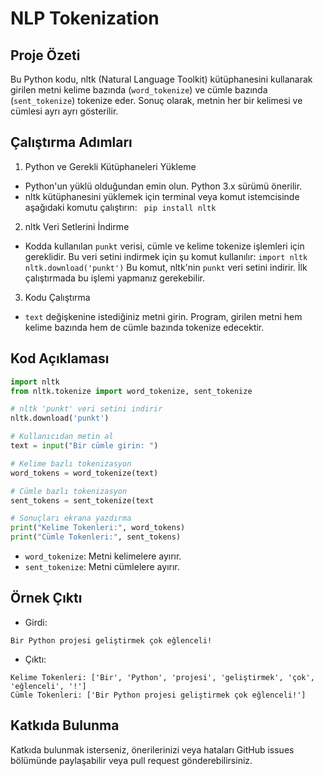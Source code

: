 # NLP Tokenization

## Proje Özeti
Bu Python kodu, nltk (Natural Language Toolkit) kütüphanesini kullanarak girilen metni kelime bazında (``word_tokenize``) ve cümle bazında (``sent_tokenize``) tokenize eder. Sonuç olarak, metnin her bir kelimesi ve cümlesi ayrı ayrı gösterilir.

## Çalıştırma Adımları
1. Python ve Gerekli Kütüphaneleri Yükleme
- Python'un yüklü olduğundan emin olun. Python 3.x sürümü önerilir.
- nltk kütüphanesini yüklemek için terminal veya komut istemcisinde aşağıdaki komutu çalıştırın:
`` 
pip install nltk
``
2. nltk Veri Setlerini İndirme
- Kodda kullanılan ``punkt`` verisi, cümle ve kelime tokenize işlemleri için gereklidir. Bu veri setini indirmek için şu komut kullanılır:
``
import nltk
nltk.download('punkt')
``
Bu komut, nltk'nin ``punkt`` veri setini indirir. İlk çalıştırmada bu işlemi yapmanız gerekebilir.
3. Kodu Çalıştırma
- ``text`` değişkenine istediğiniz metni girin. Program, girilen metni hem kelime bazında hem de cümle bazında tokenize edecektir.

## Kod Açıklaması
```python
import nltk
from nltk.tokenize import word_tokenize, sent_tokenize

# nltk 'punkt' veri setini indirir
nltk.download('punkt')

# Kullanıcıdan metin al
text = input("Bir cümle girin: ")

# Kelime bazlı tokenizasyon
word_tokens = word_tokenize(text)

# Cümle bazlı tokenizasyon
sent_tokens = sent_tokenize(text

# Sonuçları ekrana yazdırma
print("Kelime Tokenleri:", word_tokens)
print("Cümle Tokenleri:", sent_tokens)
```
- ``word_tokenize``: Metni kelimelere ayırır.
- ``sent_tokenize``: Metni cümlelere ayırır.

## Örnek Çıktı
- Girdi:
```
Bir Python projesi geliştirmek çok eğlenceli!
```
- Çıktı:
```
Kelime Tokenleri: ['Bir', 'Python', 'projesi', 'geliştirmek', 'çok', 'eğlenceli', '!']
Cümle Tokenleri: ['Bir Python projesi geliştirmek çok eğlenceli!']
```
## Katkıda Bulunma
Katkıda bulunmak isterseniz, önerilerinizi veya hataları GitHub issues bölümünde paylaşabilir veya pull request gönderebilirsiniz.
